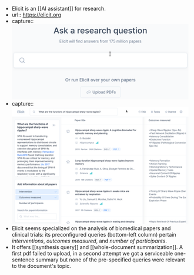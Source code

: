 - Elicit is an [[AI assistant]] for research.
- url:: https://elicit.org
- capture:: ![image.png](../assets/image_1680800329436_0.png)
- capture:: ![image.png](../assets/image_1680796743771_0.png)
- Elicit seems specialized on the analysis of biomedical papers and clinical trials: its preconfigured queries (bottom-left column) pertain *interventions*, *outcomes measured*, and *number of participants*.
- It offers  [[synthesis query]] and [[whole-document summarization]]. A first pdf failed to upload, in a second attempt we got a serviceable one-sentence summary but none of the pre-specified queries were relevant to the document's topic.